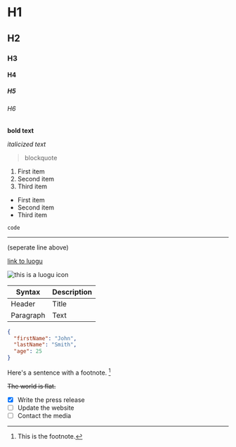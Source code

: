 # H1

## H2

### H3

#### H4

##### H5

###### H6

**bold text**

*italicized text*

>   blockquote

1. First item
2. Second item
3. Third item

-   First item
-   Second item
-   Third item

`code`

---

(seperate line above)

[link to luogu](https://www.luogu.com.cn/)

![this is a luogu icon](https://fecdn.luogu.com.cn/luogu/logo.png)

| Syntax    | Description |
| --------- | ----------- |
| Header    | Title       |
| Paragraph | Text        |

```json
{
  "firstName": "John",
  "lastName": "Smith",
  "age": 25
}
```

Here's a sentence with a footnote. [^1]

[^1]: This is the footnote.

~~The world is flat.~~

- [x] Write the press release
- [ ] Update the website
- [ ] Contact the media
